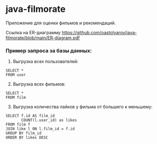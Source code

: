 # java-filmorate
Приложение для оценки фильмов и рекомендаций.

Ссылка на ER-диаграмму https://github.com/oastolyarov/java-filmorate/blob/main/ER-diagram.pdf

### Пример запроса за базы данных:
1. Выгрузка всех пользователей:
```
SELECT *
FROM user
```

2. Выгрузка всех фильмов:
```
SELECT *
FROM film
```

3. Выгрузка количества лайков у фильма от большего к меньшему:
```
SELECT f.id AS film_id
       COUNT(l.user_id) as likes
FROM film f
JOIN like l ON l.film_id = f.id
GROUP BY film_id
ORDER BY likes DESC
```
